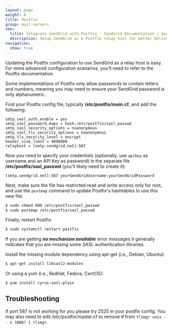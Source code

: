 ```yaml
---
layout: page
weight: 0
title: Postfix
group: mail-servers
seo:
  title: Integrate SendGrid with Postfix - SendGrid Documentation | SendGrid
  description: Setup SendGrid as a Postfix relay host for better deliverability and advanced statistics on your email.
navigation:
  show: true
---
```


Updating the Postfix configuration to use SendGrid as a relay host is easy. For more advanced configuration scenarios, you'll need to refer to the Postfix documentation.

<call-out type="warning">

Some implementations of Postfix only allow passwords to contain letters and numbers, meaning you may need to ensure your SendGrid password is only alphanumeric.

</call-out>

Find your Postfix config file, typically **/etc/postfix/main.cf**, and add the following:

```
smtp_sasl_auth_enable = yes
smtp_sasl_password_maps = hash:/etc/postfix/sasl_passwd
smtp_sasl_security_options = noanonymous
smtp_sasl_tls_security_options = noanonymous
smtp_tls_security_level = encrypt
header_size_limit = 4096000
relayhost = [smtp.sendgrid.net]:587
```

Now you need to specify your credentials (optionally, use `apikey` as username and an API Key as password) in the separate file **/etc/postfix/sasl_passwd** (you'll likely need to create it):

```
[smtp.sendgrid.net]:587 yourSendGridUsername:yourSendGridPassword
```

Next, make sure the file has restricted read and write access only for root, and use the `postmap` command to update Postfix's hashtables to use this new file:

```bash
$ sudo chmod 600 /etc/postfix/sasl_passwd
$ sudo postmap /etc/postfix/sasl_passwd
```

Finally, restart Postfix:
```bash
$ sudo systemctl restart postfix
```


<call-out>

If you are getting ***no mechanism available*** error messages it generally indicates that you are missing some SASL authentication libraries.

</call-out>

Install the missing module dependency using apt-get (i.e., Debian, Ubuntu):

```bash
$ apt-get install libsasl2-modules
```

 Or using a yum (i.e., RedHat, Fedora, CentOS):

```bash
$ yum install cyrus-sasl-plain
```

  ## 	Troubleshooting
 	
If port 587 is not working for you please try 2525 in your postfix config. You may also need to edit /etc/postfix/master.cf to remove # from `tlsmgr unix - - n 1000? 1 tlsmgr`. 
